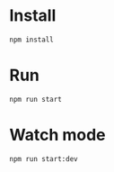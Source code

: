# Install

```
npm install
```

# Run

```
npm run start
```

# Watch mode
```
npm run start:dev
```
